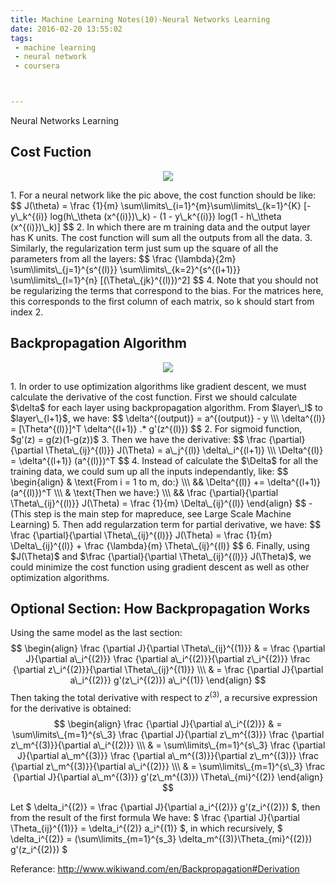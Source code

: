 ```yaml
---
title: Machine Learning Notes(10)-Neural Networks Learning
date: 2016-02-20 13:55:02
tags: 
 - machine learning
 - neural network
 - coursera



---
```


Neural Networks Learning

<!--more-->

## Cost Fuction
<p align="center"> <img src="http://my-imgshare.oss-cn-shenzhen.aliyuncs.com/ex4.jpg" /> </p>
1. For a neural network like the pic above, the cost function should be like:
 $$
J(\theta) = \frac {1}{m} \sum\limits\_{i=1}^{m}\sum\limits\_{k=1}^{K}
[-y\_k^{(i)} log(h\_\theta (x^{(i)})\_k) - (1 - y\_k^{(i)}) log(1 - h\_\theta (x^{(i)})\_k)]
 $$
2. In which there are m training data and the output layer has K units. The cost function will sum all the outputs from all the data.
3. Similarly, the regularization term just sum up the square of all the parameters from all the layers:
 $$
 \frac {\lambda}{2m} 
 \sum\limits\_{j=1}^{s^{(l)}}
 \sum\limits\_{k=2}^{s^{(l+1)}}
 \sum\limits\_{l=1}^{n}
 [(\Theta\_{jk}^{(l)})^2]
 $$
4. Note that you should not be regularizing the terms that correspond to the bias. For the matrices here, this corresponds to the first column of each matrix, so k should start from index 2.



## Backpropagation Algorithm
<p align="center"> <img src="http://my-imgshare.oss-cn-shenzhen.aliyuncs.com/backProp.jpg" /> </p>
1. In order to use optimization algorithms like gradient descent, we must calculate the derivative of the cost function. First we should calculate $\delta$ for each layer using backpropagation algorithm. From $layer\_l$ to $layer\_{l+1}$, we have:
 $$
\delta^{(output)} = a^{(output)} - y
\\\ 
\delta^{(l)} = [\Theta^{(l)}]^T \delta^{(l+1)} .* g'(z^{(l)})
 $$
2. For sigmoid function, $g'(z) = g(z)(1-g(z))$
3. Then we have the derivative:
 $$
\frac {\partial}{\partial \Theta\_{ij}^{(l)}} J(\Theta) = a\_j^{(l)} \delta\_i^{(l+1)} \\\
\Delta^{(l)} = \delta^{(l+1)} (a^{(l)})^T
 $$
4. Instead of calculate the $\Delta$ for all the training data, we could sum up all the inputs independantly, like:
 $$
\begin{align}
& \text{From i = 1 to m, do:} \\\
&& \Delta^{(l)} += \delta^{(l+1)} (a^{(l)})^T \\\
& \text{Then we have:} \\\
&& \frac {\partial}{\partial \Theta\_{ij}^{(l)}} J(\Theta) = \frac {1}{m} \Delta\_{ij}^{(l)}
\end{align}
 $$
 - (This step is the main step for mapreduce, see Large Scale Machine Learning)
5. Then add regularzation term for partial derivative, we have:
 $$
\frac {\partial}{\partial \Theta\_{ij}^{(l)}} J(\Theta) = \frac {1}{m} \Delta\_{ij}^{(l)} + \frac {\lambda}{m} \Theta\_{ij}^{(l)}
 $$
6. Finally, using $J(\Theta)$ and $\frac {\partial}{\partial \Theta\_{ij}^{(l)}} J(\Theta)$, we could minimize the cost function using gradient descent as well as other optimization algorithms.

## Optional Section: How Backpropagation Works
Using the same model as the last section:
$$
\begin{align}
\frac {\partial J}{\partial \Theta\_{ij}^{(1)}} & = 
\frac {\partial J}{\partial a\_i^{(2)}}
\frac {\partial a\_i^{(2)}}{\partial z\_i^{(2)}}
\frac {\partial z\_i^{(2)}}{\partial \Theta\_{ij}^{(1)}} \\\ & = 
\frac {\partial J}{\partial a\_i^{(2)}} g'(z\_i^{(2)}) a\_i^{(1)}
\end{align}
$$
Then taking the total derivative with respect to $z^{(3)}$, a recursive expression for the derivative is obtained: 
$$
\begin{align}
\frac {\partial J}{\partial a\_i^{(2)}} & = 
\sum\limits\_{m=1}^{s\_3} 
\frac {\partial J}{\partial z\_m^{(3)}}
\frac {\partial z\_m^{(3)}}{\partial a\_i^{(2)}} \\\ & =
\sum\limits\_{m=1}^{s\_3} 
\frac {\partial J}{\partial a\_m^{(3)}}
\frac {\partial a\_m^{(3)}}{\partial z\_m^{(3)}}
\frac {\partial z\_m^{(3)}}{\partial a\_i^{(2)}} \\\ & = 
\sum\limits\_{m=1}^{s\_3} 
\frac {\partial J}{\partial a\_m^{(3)}} g'(z\_m^{(3)}) \Theta\_{mi}^{(2)}
\end{align}
$$

Let $
\delta\_i^{(2)} = 
\frac {\partial J}{\partial a\_i^{(2)}} g'(z\_i^{(2)})
$, then from the result of the first formula We have: $
\frac {\partial J}{\partial \Theta\_{ij}^{(1)}} = 
\delta\_i^{(2)} a\_i^{(1)}
$, in which recursively, $
\delta\_i^{(2)} = 
(\sum\limits\_{m=1}^{s\_3} 
\delta\_m^{(3)}\Theta\_{mi}^{(2)}) g'(z\_i^{(2)})
$

Referance: http://www.wikiwand.com/en/Backpropagation#Derivation